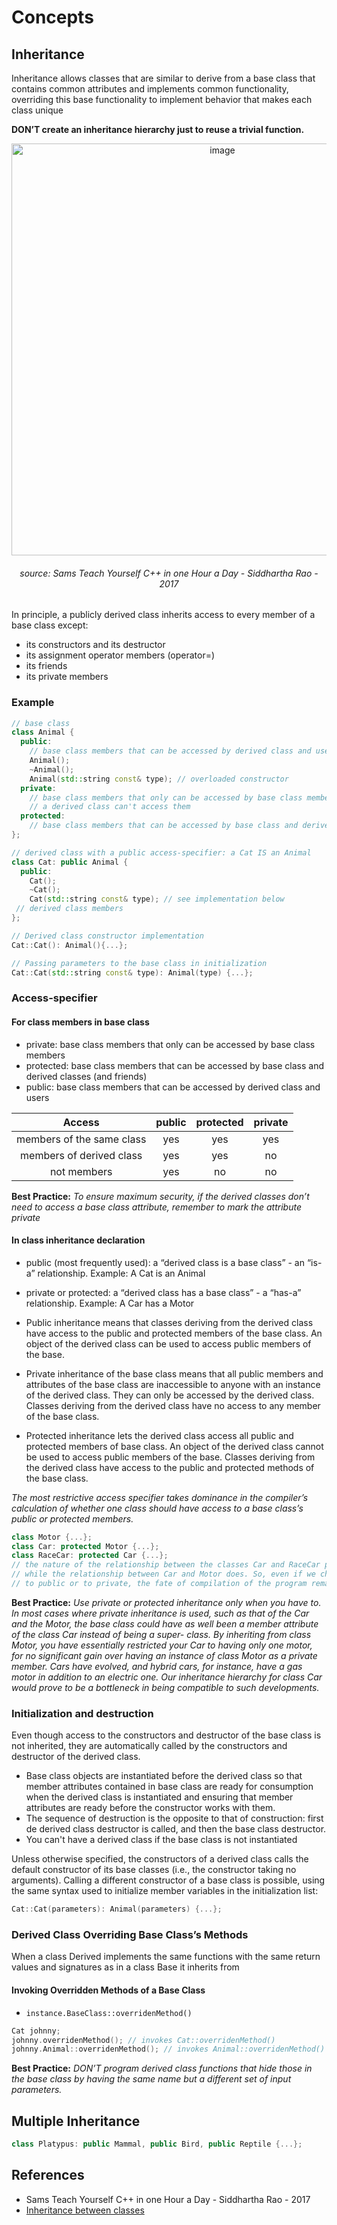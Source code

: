 # Concepts

## Inheritance

Inheritance allows classes that are similar to derive from a base class that contains common attributes and implements common functionality, overriding this base functionality to implement behavior that makes each class unique

**DON’T create an inheritance hierarchy just to reuse a trivial function.**

<div align="center">
  <img width="659" alt="image" src="https://user-images.githubusercontent.com/75377067/232261245-9df0aa40-8b99-41f6-b51c-07059fc64d89.png">
  <h6>source: Sams Teach Yourself C++ in one Hour a Day - Siddhartha Rao - 2017</h6>
</div>

In principle, a publicly derived class inherits access to every member of a base class except:

- its constructors and its destructor
- its assignment operator members (operator=)
- its friends
- its private members

### Example

```c++
// base class
class Animal {
  public:
    // base class members that can be accessed by derived class and user
    Animal();
    ~Animal();
    Animal(std::string const& type); // overloaded constructor
  private:
    // base class members that only can be accessed by base class members
    // a derived class can't access them
  protected:
    // base class members that can be accessed by base class and derived classes (and friends)
};

// derived class with a public access-specifier: a Cat IS an Animal
class Cat: public Animal {
  public:
    Cat();
    ~Cat();
    Cat(std::string const& type); // see implementation below
 // derived class members
};

// Derived class constructor implementation
Cat::Cat(): Animal(){...};

// Passing parameters to the base class in initialization
Cat::Cat(std::string const& type): Animal(type) {...};
```

### Access-specifier
#### For class members in base class
- private: base class members that only can be accessed by base class members
- protected: base class members that can be accessed by base class and derived classes (and friends)
- public: base class members that can be accessed by derived class and users

|Access                   |public|protected|private|
|:-----------------------:|:----:|:-------:|:-----:|
|members of the same class|yes   |yes      |yes    |
|members of derived class |yes   |yes      |no     |
|not members              |yes   |no       |no     |


**Best Practice:** *To ensure maximum security, if the derived classes don’t need to access a base class attribute, remember to mark the attribute private*

#### In class inheritance declaration
- public (most frequently used): a “derived class is a base class” - an “is-a” relationship. Example: A Cat is an Animal
- private or protected: a “derived class has a base class” - a “has-a” relationship. Example: A Car has a Motor

- Public inheritance means that classes deriving from the derived class have access to the public and protected members of the base class. An object of the derived class can be used to access public members of the base.

- Private inheritance of the base class means that all public members and attributes of the base class are inaccessible to anyone with an instance of the derived class. They can only be accessed by the derived class. Classes deriving from the derived class have no access to any member of the base class.

- Protected inheritance lets the derived class access all public and protected members of base class. An object of the derived class cannot be used to access public members of the base. Classes deriving from the derived class have access to the public and protected methods of the base class.

*The most restrictive access specifier takes dominance in the compiler’s calculation of whether one class should have access to a base class’s public or protected members.*

```c++
class Motor {...};
class Car: protected Motor {...};
class RaceCar: protected Car {...};
// the nature of the relationship between the classes Car and RaceCar plays no role in access to base Motor, 
// while the relationship between Car and Motor does. So, even if we change protected in 'class RaceCar: protected Car' 
// to public or to private, the fate of compilation of the program remains unchanged
```

**Best Practice:** *Use private or protected inheritance only when you have to. In most cases where private inheritance is used, such as that of the Car and the Motor, the base class could have as well been a member attribute of the class Car instead of being a super- class. By inheriting from class Motor, you have essentially restricted your Car to having only one motor, for no significant gain over having an instance of class Motor as a private member.
Cars have evolved, and hybrid cars, for instance, have a gas motor in addition to an electric one. Our inheritance hierarchy for class Car would prove to be a bottleneck in being compatible to such developments.*

### Initialization and destruction
Even though access to the constructors and destructor of the base class is not inherited, they are automatically called by the constructors and destructor of the derived class.

- Base class objects are instantiated before the derived class so that member attributes contained in base class are ready for consumption when the derived class is instantiated and ensuring that member attributes are ready before the constructor works with them.
- The sequence of destruction is the opposite to that of construction: first de derived class destructor is called, and then the base class destructor.
- You can't have a derived class if the base class is not instantiated

Unless otherwise specified, the constructors of a derived class calls the default constructor of its base classes (i.e., the constructor taking no arguments). Calling a different constructor of a base class is possible, using the same syntax used to initialize member variables in the initialization list:

```c++
Cat::Cat(parameters): Animal(parameters) {...};
```

### Derived Class Overriding Base Class’s Methods
When a class Derived implements the same functions with the same return values and signatures as in a class Base it inherits from

#### Invoking Overridden Methods of a Base Class
- `instance.BaseClass::overridenMethod()`

```c++
Cat johnny;
johnny.overridenMethod(); // invokes Cat::overridenMethod()
johnny.Animal::overridenMethod(); // invokes Animal::overridenMethod() using instance of Cat
```

**Best Practice:** *DON’T program derived class functions that hide those in the base class by having the same name but a different set of input parameters.*

## Multiple Inheritance

```c++
class Platypus: public Mammal, public Bird, public Reptile {...};
```

## References
- Sams Teach Yourself C++ in one Hour a Day - Siddhartha Rao - 2017
- [Inheritance between classes](https://legacy.cplusplus.com/doc/tutorial/inheritance/)
